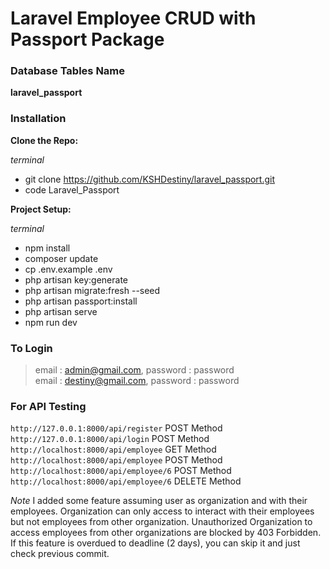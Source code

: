 # Laravel Employee CRUD with Passport Package

### Database Tables Name
**laravel_passport**

### Installation
**Clone the Repo:**

*terminal*
 - git clone https://github.com/KSHDestiny/laravel_passport.git
 - code Laravel_Passport

**Project Setup:**

*terminal*
 - npm install
 - composer update
 - cp .env.example .env
 - php artisan key:generate
 - php artisan migrate:fresh --seed
 - php artisan passport:install
 - php artisan serve
 - npm run dev

### To Login
> email : admin@gmail.com, password : password  
> email : destiny@gmail.com, password : password

### For API Testing
`http://127.0.0.1:8000/api/register` POST Method  
`http://127.0.0.1:8000/api/login` POST Method  
`http://localhost:8000/api/employee` GET Method  
`http://localhost:8000/api/employee` POST Method  
`http://localhost:8000/api/employee/6` POST Method  
`http://localhost:8000/api/employee/6` DELETE Method

*Note*
I added some feature assuming user as organization and with their employees. 
Organization can only access to interact with their employees but not employees from other organization. 
Unauthorized Organization to access employees from other organizations are blocked by 403 Forbidden. 
If this feature is overdued to deadline (2 days), you can skip it and just check previous commit.
